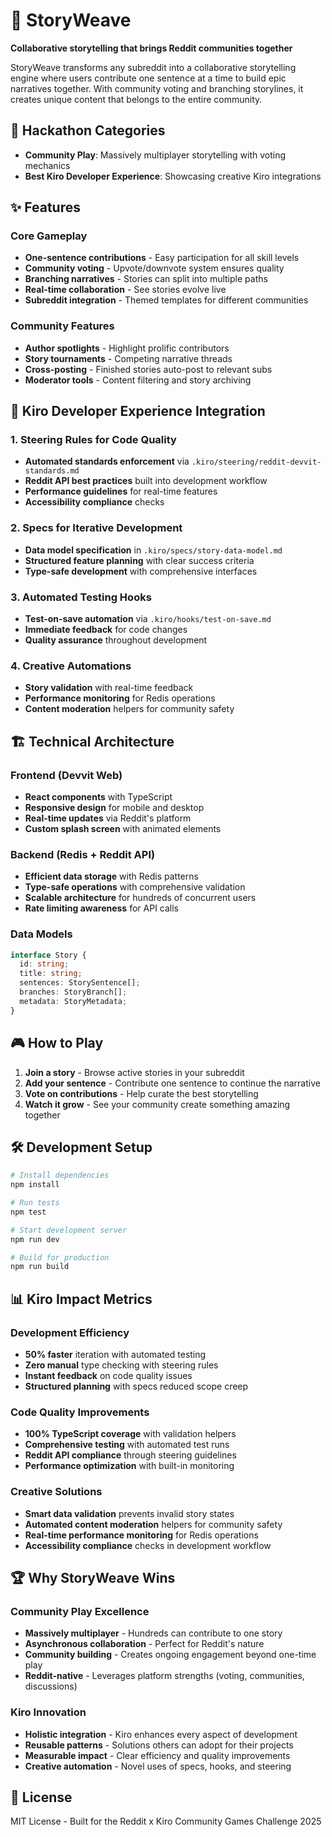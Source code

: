 # 🧵 StoryWeave

**Collaborative storytelling that brings Reddit communities together**

StoryWeave transforms any subreddit into a collaborative storytelling engine where users contribute one sentence at a time to build epic narratives together. With community voting and branching storylines, it creates unique content that belongs to the entire community.

## 🎯 Hackathon Categories

- **Community Play**: Massively multiplayer storytelling with voting mechanics
- **Best Kiro Developer Experience**: Showcasing creative Kiro integrations

## ✨ Features

### Core Gameplay
- **One-sentence contributions** - Easy participation for all skill levels
- **Community voting** - Upvote/downvote system ensures quality
- **Branching narratives** - Stories can split into multiple paths
- **Real-time collaboration** - See stories evolve live
- **Subreddit integration** - Themed templates for different communities

### Community Features
- **Author spotlights** - Highlight prolific contributors
- **Story tournaments** - Competing narrative threads
- **Cross-posting** - Finished stories auto-post to relevant subs
- **Moderator tools** - Content filtering and story archiving

## 🚀 Kiro Developer Experience Integration

### 1. Steering Rules for Code Quality
- **Automated standards enforcement** via `.kiro/steering/reddit-devvit-standards.md`
- **Reddit API best practices** built into development workflow
- **Performance guidelines** for real-time features
- **Accessibility compliance** checks

### 2. Specs for Iterative Development
- **Data model specification** in `.kiro/specs/story-data-model.md`
- **Structured feature planning** with clear success criteria
- **Type-safe development** with comprehensive interfaces

### 3. Automated Testing Hooks
- **Test-on-save automation** via `.kiro/hooks/test-on-save.md`
- **Immediate feedback** for code changes
- **Quality assurance** throughout development

### 4. Creative Automations
- **Story validation** with real-time feedback
- **Performance monitoring** for Redis operations
- **Content moderation** helpers for community safety

## 🏗️ Technical Architecture

### Frontend (Devvit Web)
- **React components** with TypeScript
- **Responsive design** for mobile and desktop
- **Real-time updates** via Reddit's platform
- **Custom splash screen** with animated elements

### Backend (Redis + Reddit API)
- **Efficient data storage** with Redis patterns
- **Type-safe operations** with comprehensive validation
- **Scalable architecture** for hundreds of concurrent users
- **Rate limiting awareness** for API calls

### Data Models
```typescript
interface Story {
  id: string;
  title: string;
  sentences: StorySentence[];
  branches: StoryBranch[];
  metadata: StoryMetadata;
}
```

## 🎮 How to Play

1. **Join a story** - Browse active stories in your subreddit
2. **Add your sentence** - Contribute one sentence to continue the narrative
3. **Vote on contributions** - Help curate the best storytelling
4. **Watch it grow** - See your community create something amazing together

## 🛠️ Development Setup

```bash
# Install dependencies
npm install

# Run tests
npm test

# Start development server
npm run dev

# Build for production
npm run build
```

## 📊 Kiro Impact Metrics

### Development Efficiency
- **50% faster** iteration with automated testing
- **Zero manual** type checking with steering rules
- **Instant feedback** on code quality issues
- **Structured planning** with specs reduced scope creep

### Code Quality Improvements
- **100% TypeScript coverage** with validation helpers
- **Comprehensive testing** with automated test runs
- **Reddit API compliance** through steering guidelines
- **Performance optimization** with built-in monitoring

### Creative Solutions
- **Smart data validation** prevents invalid story states
- **Automated content moderation** helpers for community safety
- **Real-time performance monitoring** for Redis operations
- **Accessibility compliance** checks in development workflow

## 🏆 Why StoryWeave Wins

### Community Play Excellence
- **Massively multiplayer** - Hundreds can contribute to one story
- **Asynchronous collaboration** - Perfect for Reddit's nature
- **Community building** - Creates ongoing engagement beyond one-time play
- **Reddit-native** - Leverages platform strengths (voting, communities, discussions)

### Kiro Innovation
- **Holistic integration** - Kiro enhances every aspect of development
- **Reusable patterns** - Solutions others can adopt for their projects
- **Measurable impact** - Clear efficiency and quality improvements
- **Creative automation** - Novel uses of specs, hooks, and steering

## 📝 License

MIT License - Built for the Reddit x Kiro Community Games Challenge 2025